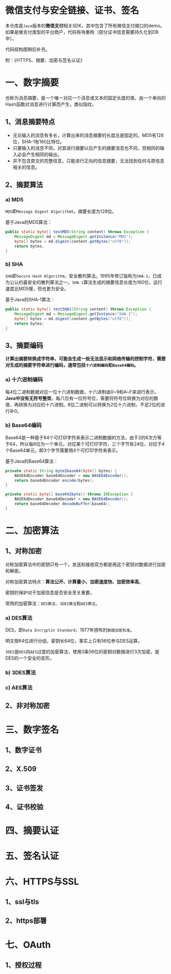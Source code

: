 
# 微信支付与安全链接、证书、签名

本仓库是`Java`版本的**微信支付**相关SDK，其中包含了所有微信支付接口的demo。
如果是做支付类型的平台商户，代码有待重构（部分证书信息需要持久化到DB中）。

代码结构图稍后补充。


附：《HTTPS、摘要、加密与签名认证》

# 一、数字摘要

也称为消息摘要，是一个唯一对应一个消息或文本的固定长度的值，由一个单向的Hash函数对消息进行计算而产生，类似指纹。

## 1、消息摘要特点

- 无论输入的消息有多长，计算出来的消息摘要的长度总是固定的。MD5有128位，SHA-1有160比特位。
- 只要输入的消息不同，对其进行摘要以后产生的摘要消息也不同，但相同的输入必会产生相同的输出。
- 并不包含原文的完整信息，只能进行正向的信息摘要，无法找到任何与原信息相关的信息。

## 2、摘要算法

### a) MD5

`MD5`即`Message Digest Algorithm5`，摘要长度为128位。

基于Java的MD5算法：

```java
public static byte[] testMD5(String content) throws Exception {
    MessageDigest md = MessageDigest.getInstance("MD5");
    byte[] bytes = md.digest(content.getBytes("utf8"));
    return bytes;
}
```

### b) SHA

`SHA`即`Secure Hash Algorithm`，安全散列算法。1995年修订版称为`SHA-1`，已成为公认的最安全的散列算法之一。`SHA-1`算法生成的摘要信息长度为160位，运行速度比MD5慢，但也更为安全。

基于Java的SHA-1算法：

```java
public static byte[] testSHA1(String content) throws Exception {
    MessageDigest md = MessageDigest.getInstance("SHA-1");
    byte[] bytes = md.digest(content.getBytes("utf8"));
    return bytes;
}
```

## 3、摘要编码

**计算出摘要转换成字符串，可能会生成一些无法显示和网络传输的控制字符，需要对生成的摘要字符串进行编码，通常包括`十六进制编码`和`Base64编码`。**

### a) 十六进制编码

每4位二进制数据对应一位十六进制数据，十六进制由0~9和A~F来进行表示。**Java中没有无符号整型**，每八位有一位符号位，需要将符号位转换为对应的数值，再转换为对应的十六进制。8位二进制可以转换为2位十六进制，不足2位的进行补0。

### b) Base64编码

Base64是一种基于64个可打印字符来表示二进制数据的方法，由于2的6次方等于64，所以每6位为一个单元，对应某个可打印字符，三个字节有24位，对应于4个Base64单元，即3个字节需要用4个可打印字符来表示。

基于Java的Base64算法：

```java
private static String byte2base64(byte[] bytes) {
    BASE64Encoder base64Encoder = new BASE64Encoder();
    return base64Encoder.encode(bytes);
}

private static byte[] base642byte() throws IOException {
    BASE64Decoder base64Decoder = new BASE64Decoder();
    return base64Decoder.decodeBuffer(base64);
}
```

# 二、加密算法

## 1、对称加密

对称加密算法中的密钥只有一个，发送和接收双方都是用这个密钥对数据进行加密和解密。

对称加密算法特点：**算法公开、计算量小、加密速度快、加密效率高**。

密钥的保护对于加密信息是否安全至关重要。

常用的加密算法：`DES算法`、`3DES算法`和`AES算法`。

### a) DES算法

DES，即`Data Encryptin Standard`，1977年颁布的`数据加密标准`。

明文按64位进行分组，密钥长64位，事实上只有56位参与DES运算。

`3DES`是`DES`向`AES`过度的加密算法，使用3条56位的密钥对数据进行3次加密，是DES的一个安全的变形。

### b) 3DES算法



### c) AES算法



## 2、非对称加密



# 三、数字签名



## 1、数字证书



## 2、X.509



## 3、证书签发



## 4、证书校验



# 四、摘要认证



# 五、签名认证



# 六、HTTPS与SSL

## 1、ssl与tls

## 2、https部署



# 七、OAuth



## 1、授权过程


































